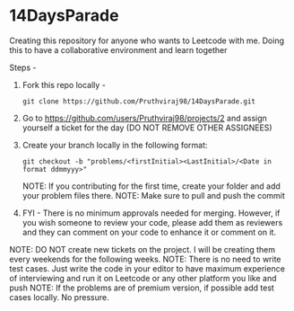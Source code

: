 # 14DaysParade

Creating this repository for anyone who wants to Leetcode with me. 
Doing this to have a collaborative environment and learn together

Steps - 

1. Fork this repo locally -

    ```
    git clone https://github.com/Pruthviraj98/14DaysParade.git
    ```

2. Go to https://github.com/users/Pruthviraj98/projects/2 and assign yourself a ticket for the day (DO NOT REMOVE OTHER ASSIGNEES)

3. Create your branch locally in the following format:
   ```
   git checkout -b "problems/<firstInitial><LastInitial>/<Date in format ddmmyyy>"
   ```

   NOTE: If you contributing for the first time, create your folder and add your problem files there.
   NOTE: Make sure to pull and push the commit

4. FYI - There is no minimum approvals needed for merging.
   However, if you wish someone to review your code, please add them as reviewers and they can comment on your code to enhance it or comment on it.


NOTE: DO NOT create new tickets on the project. I will be creating them every weekends for the following weeks.
NOTE: There is no need to write test cases. Just write the code in your editor to have maximum experience of interviewing and run it on Leetcode or any other platform you like and push
NOTE: If the problems are of premium version, if possible add test cases locally. No pressure. 
